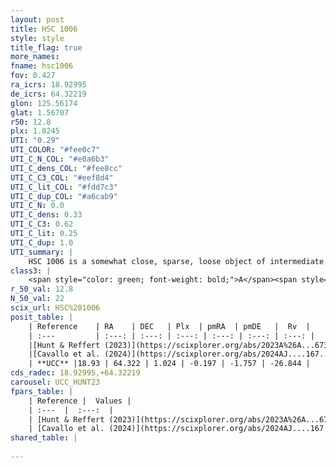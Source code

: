 ```yaml
---
layout: post
title: HSC 1006
style: style
title_flag: true
more_names: 
fname: hsc1006
fov: 0.427
ra_icrs: 18.92995
de_icrs: 64.32219
glon: 125.56174
glat: 1.56707
r50: 12.8
plx: 1.0245
UTI: "0.29"
UTI_COLOR: "#fee0c7"
UTI_C_N_COL: "#e0a6b3"
UTI_C_dens_COL: "#fee8cc"
UTI_C_C3_COL: "#eef8d4"
UTI_C_lit_COL: "#fdd7c3"
UTI_C_dup_COL: "#a6cab9"
UTI_C_N: 0.0
UTI_C_dens: 0.33
UTI_C_C3: 0.62
UTI_C_lit: 0.25
UTI_C_dup: 1.0
UTI_summary: |
    HSC 1006 is a somewhat close, sparse, loose object of intermediate C3 quality. It was recently reported in the literature.<br><br><span style="color: #99180f; font-weight: bold;">Warning: </span>contains less than 25 stars with <i>P>0.5</i> estimated.
class3: |
    <span style="color: green; font-weight: bold;">A</span><span style="color: red; font-weight: bold;">C</span>
r_50_val: 12.8
N_50_val: 22
scix_url: HSC%201006
posit_table: |
    | Reference    | RA    | DEC   | Plx  | pmRA  | pmDE   |  Rv  |
    | :---         | :---: | :---: | :---: | :---: | :---: | :---: |
    |[Hunt & Reffert (2023)](https://scixplorer.org/abs/2023A%26A...673A.114H) | 19.195 | 64.119 | 1.022 | -0.212 | -1.756 | -5.742 |
    |[Cavallo et al. (2024)](https://scixplorer.org/abs/2024AJ....167...12C) | 18.937 | 64.349 | 1.022 | -- | -- | -- |
    | **UCC** |18.93 | 64.322 | 1.024 | -0.197 | -1.757 | -26.844 | 
cds_radec: 18.92995,+64.32219
carousel: UCC_HUNT23
fpars_table: |
    | Reference |  Values |
    | :---  |  :---:  |
    | [Hunt & Reffert (2023)](https://scixplorer.org/abs/2023A%26A...673A.114H) | `AV50=2.084, diffAV50=1.13, MOD50=9.84, logAge50=6.71` |
    | [Cavallo et al. (2024)](https://scixplorer.org/abs/2024AJ....167...12C) | `AV50=2.7, dMod50=10.09, logAge50=8.1, [Fe/H]50=0.25` |
shared_table: |
    
---
```

